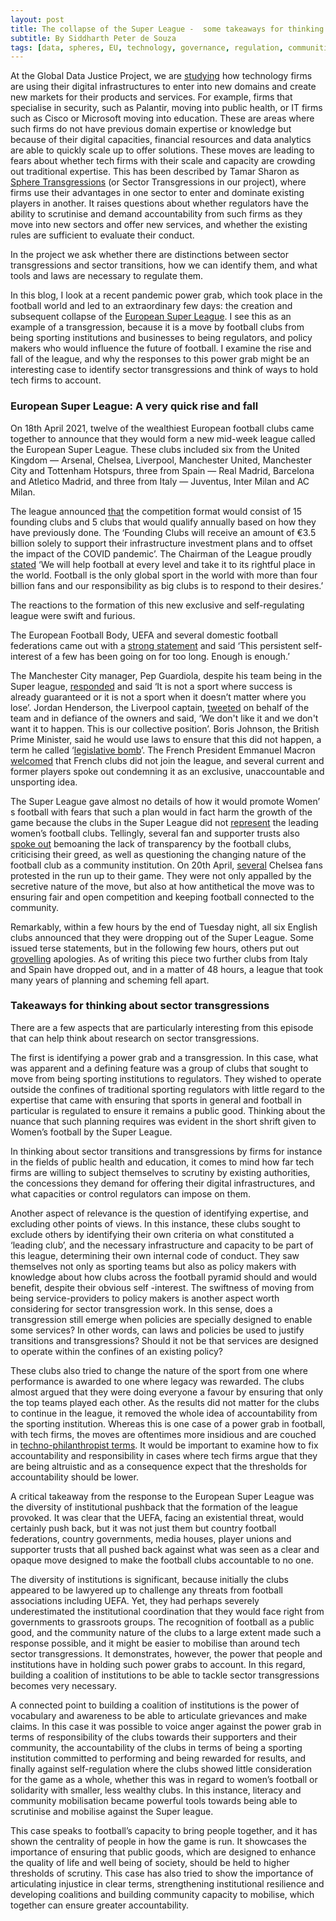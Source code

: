 ```yaml
---
layout: post
title: The collapse of the Super League -  some takeaways for thinking about sector transgressions by the tech sector
subtitle: By Siddharth Peter de Souza
tags: [data, spheres, EU, technology, governance, regulation, communities]
---
```


At the Global Data Justice Project, we are [studying](https://globaldatajustice.org/2021-03-18-sphere-transgressions-meeting/) how technology firms are using their digital infrastructures to enter into new domains and create new markets for their products and services. For example, firms that specialise in security, such as Palantir, moving into public health, or IT firms such as Cisco or Microsoft moving into education. These are areas where such firms do not have previous domain expertise or knowledge but because of their digital capacities, financial resources and data analytics are able to quickly scale up to offer solutions. These moves are leading to fears about whether tech firms with their scale and capacity are crowding out traditional expertise. This has been described by Tamar Sharon as [Sphere Transgressions](https://link.springer.com/article/10.1007/s10676-020-09547-x)  (or Sector Transgressions in our project), where firms use their advantages in one sector to enter and dominate existing players in another. It raises questions about whether regulators have the ability to scrutinise and demand accountability from such firms as they move into new sectors and offer new services, and whether the existing rules are sufficient to evaluate their conduct.

In the project we ask whether there are distinctions between sector transgressions and sector transitions, how we can identify them, and what tools and laws are necessary to regulate them.

In this blog, I look at a recent pandemic power grab, which took place in the football world and led to an extraordinary few days: the creation and subsequent collapse of the [European Super League](https://www.theguardian.com/football/2021/apr/19/explainer-how-will-the-new-european-super-league-work). I see this as an example of a transgression, because it is a move by football clubs from being sporting institutions and businesses to being regulators, and policy makers who would influence the future of football. I examine the rise and fall of the league, and why the responses to this power grab might be an interesting case to identify sector transgressions and think of ways to hold tech firms to account.


### European Super League: A very quick rise and fall

On 18th April 2021, twelve of the wealthiest European football clubs came together to announce that they would form a new mid-week league called the European Super League. These clubs included six from the United Kingdom — Arsenal, Chelsea, Liverpool, Manchester United, Manchester City and Tottenham Hotspurs, three from Spain — Real Madrid, Barcelona and Atletico Madrid, and three from Italy — Juventus, Inter Milan and AC Milan.

The league announced [that](https://thesuperleague.com/press.html) the competition format would consist of 15 founding clubs and 5 clubs that would qualify annually based on how they have previously done. The ‘Founding Clubs will receive an amount of €3.5 billion solely to support their infrastructure investment plans and to offset the impact of the COVID pandemic’. The Chairman of the League proudly [stated](https://thesuperleague.com/press.html) ‘We will help football at every level and take it to its rightful place in the world. Football is the only global sport in the world with more than four billion fans and our responsibility as big clubs is to respond to their desires.’

The reactions to the formation of this new exclusive and self-regulating league were swift and furious.  

The European Football Body, UEFA and several domestic football federations came out with a [strong statement](https://www.uefa.com/insideuefa/news/0268-12121411400e-7897186e699a-1000--statement-by-uefa-the-english-football-association-the-premier-/) and said ‘This persistent self-interest of a few has been going on for too long. Enough is enough.’ 

The Manchester City manager, Pep Guardiola, despite his team being in the Super league, [responded](https://www.theguardian.com/football/2021/apr/20/pep-guardiola-manchester-city-european-super-league-not-sport-cant-lose) and said ‘It is not a sport where success is already guaranteed or it is not a sport when it doesn’t matter where you lose’. Jordan Henderson, the Liverpool captain, [tweeted](https://twitter.com/JHenderson/status/1384597901079371778?ref_src=twsrc%5Egoogle%7Ctwcamp%5Eserp%7Ctwgr%5Etweet) on behalf of the team and in defiance of the owners and said, ‘We don't like it and we don't want it to happen. This is our collective position’.  Boris Johnson, the British Prime Minister, said he would use laws to ensure that this did not happen, a term he called ‘[legislative bomb](https://www.theguardian.com/football/2021/apr/20/uk-government-may-legislate-to-stop-european-super-league-says-minister)’. The French President Emmanuel Macron [welcomed](https://www.bbc.com/sport/football/56795811) that French clubs did not join the league, and several current and former players spoke out condemning it as an exclusive, unaccountable and unsporting idea. 

The Super League gave almost no details of how it would promote Women’ s football with fears that such a plan would in fact harm the growth of the game because the clubs in the Super League did not [represent](https://www.theguardian.com/football/2021/apr/19/european-super-league-could-end-up-halting-growth-of-womens-game) the leading women’s football clubs. Tellingly, several fan and supporter trusts also [spoke out](https://www.bbc.com/sport/football/56795811) bemoaning the lack of transparency by the football clubs, criticising their greed, as well as questioning the changing nature of the football club as a community institution. On 20th April, [several](https://www.theguardian.com/football/2021/apr/20/chelsea-fans-protest-against-super-league-as-supporters-unite-in-anger) Chelsea fans protested in the run up to their game. They were not only appalled by the secretive nature of the move, but also at how antithetical the move was to ensuring fair and open competition and keeping football connected to the community.

Remarkably, within a few hours by the end of Tuesday night, all six English clubs announced that they were dropping out of the Super League. Some issued terse statements, but in the following few hours, others put out [grovelling](https://www.theguardian.com/football/2021/apr/21/john-w-henry-apologises-to-liverpool-fans-for-super-league-attempt) apologies. As of writing this piece two further clubs from Italy and Spain have dropped out, and in a matter of 48 hours, a league that took many years of planning and scheming fell apart.


### Takeaways for thinking about sector transgressions

There are a few aspects that are particularly interesting from this episode that can help think about research on sector transgressions. 

The first is identifying a power grab and a transgression. In this case, what was apparent and a defining feature was a group of clubs that sought to move from being sporting institutions to regulators. They wished to operate outside the confines of traditional sporting regulators with little regard to the expertise that came with ensuring that sports in general and football in particular is regulated to ensure it remains a public good. Thinking about the nuance that such planning requires was evident in the short shrift given to Women’s football by the Super League.

In thinking about sector transitions and transgressions by firms for instance in the fields of public health and education, it comes to mind how far tech firms are willing to subject themselves to scrutiny by existing authorities, the concessions they demand for offering their digital infrastructures, and what capacities or control regulators can impose on them.

Another aspect of relevance is the question of identifying expertise, and excluding other points of views. In this instance, these clubs sought to exclude others by identifying their own criteria on what constituted a ‘leading club’, and the necessary infrastructure and capacity to be part of this league, determining their own internal code of conduct.  They saw themselves not only as sporting teams but also as policy makers with knowledge about how clubs across the football pyramid should and would benefit, despite their obvious self -interest. The swiftness of moving from being service-providers to policy makers is another aspect worth considering for sector transgression work. In this sense, does a transgression still emerge when policies are specially designed to enable some services? In other words, can laws and policies be used to justify transitions and transgressions? Should it not be that services are designed to operate within the confines of an existing policy? 

These clubs also tried to change the nature of the sport from one where performance is awarded to one where legacy was rewarded. The clubs almost argued that they were doing everyone a favour by ensuring that only the top teams played each other. As the results did not matter for the clubs to continue in the league, it removed the whole idea of accountability from the sporting institution. Whereas this is one case of a power grab in football, with tech firms, the moves are oftentimes more insidious and are couched in [techno-philanthropist terms](https://link.springer.com/article/10.1007%2Fs10676-020-09547-x). It would be important to examine how to fix accountability and responsibility in cases where tech firms argue that they are being altruistic and as a consequence expect that the thresholds for accountability should be lower.

A critical takeaway from the response to the European Super League was the diversity of institutional pushback that the formation of the league provoked.  It was clear that the UEFA, facing an existential threat, would certainly push back, but it was not just them but country football federations, country governments, media houses, player unions and supporter trusts that all pushed back against what was seen as a clear and opaque move designed to make the football clubs accountable to no one. 

The diversity of institutions is significant, because initially the clubs appeared to be lawyered up to challenge any threats from football associations including UEFA. Yet, they had perhaps severely underestimated the institutional coordination that they would face right from governments to grassroots groups. The recognition of football as a public good, and the community nature of the clubs to a large extent made such a response possible, and it might be easier to mobilise than around tech sector transgressions. It demonstrates, however, the power that people and institutions have in holding such power grabs to account. In this regard, building a coalition of institutions to be able to tackle sector transgressions becomes very necessary.

A connected point to building a coalition of institutions is the power of vocabulary and awareness to be able to articulate grievances and make claims. In this case it was possible to voice anger against the power grab in terms of responsibility of the clubs towards their supporters and their community, the accountability of the clubs in terms of being a sporting institution committed to performing and being rewarded for results, and finally against self-regulation where the clubs showed little consideration for the game as a whole, whether this was in regard to women’s football or solidarity with smaller, less wealthy clubs. In this instance, literacy and community mobilisation became powerful tools towards being able to scrutinise and mobilise against the Super league.

This case speaks to football’s capacity to bring people together, and it has shown the centrality of people in how the game is run. It showcases the importance of ensuring that public goods, which are designed to enhance the quality of life and well being of society, should be held to higher thresholds of scrutiny. This case has also tried to show the importance of articulating injustice in clear terms, strengthening institutional resilience and developing coalitions and building community capacity to mobilise, which together can ensure greater accountability.
